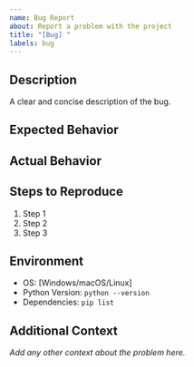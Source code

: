 ```yaml
---
name: Bug Report
about: Report a problem with the project
title: "[Bug] "
labels: bug
---
```


## Description
A clear and concise description of the bug.

## Expected Behavior
<!-- What should happen? -->

## Actual Behavior
<!-- What actually happens? -->

## Steps to Reproduce
1. Step 1
2. Step 2
3. Step 3

## Environment
- OS: [Windows/macOS/Linux]
- Python Version: `python --version`
- Dependencies: `pip list`

## Additional Context
_Add any other context about the problem here._
